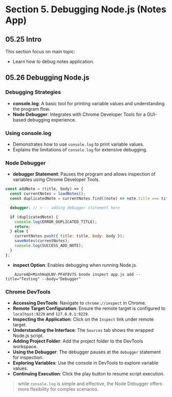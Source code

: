# Section 5. Debugging Node.js (Notes App)

## 05.25 Intro

This section focus on main topic:

- Learn how to debug notes application.

## 05.26 Debugging Node.js

### Debugging Strategies

- **console.log**: A basic tool for printing variable values and understanding the program flow.
- **Node Debugger**: Integrates with Chrome Developer Tools for a GUI-based debugging experience.

### Using console.log

- Demonstrates how to use `console.log` to print variable values.
- Explains the limitations of `console.log` for extensive debugging.

### Node Debugger

- **debugger Statement**: Pauses the program and allows inspection of variables using Chrome Developer Tools.

```javascript
const addNote = (title, body) => {
  const currentNotes = loadNotes();
  const duplicatedNote = currentNotes.find((note) => note.title === title);

  debugger; // <--- adding debugger statement here

  if (duplicatedNote) {
    console.log(ERROR_DUPLICATED_TITLE);
    return;
  } else {
    currentNotes.push({ title: title, body: body });
    saveNotes(currentNotes);
    console.log(SUCCESS_ADD_NOTE);
  }
};
```

- **inspect Option**: Enables debugging when running Node.js.

```console
    AzureAD+MinhHo@LNV-PF4F8V7S $node inspect app.js add --title="Testing" --body="Debugger"
```

### Chrome DevTools

- **Accessing DevTools**: Navigate to `chrome://inspect` in Chrome.
- **Remote Target Configuration**: Ensure the remote target is configured to `localhost:9229` and `127.0.0.1:9229`.
- **Inspecting the Application**: Click on the `Inspect` link under remote target.
- **Understanding the Interface**: The `Sources` tab shows the wrapped Node.js script.
- **Adding Project Folder**: Add the project folder to the DevTools workspace.
- **Using the Debugger**: The debugger pauses at the `debugger` statement for inspection.
- **Exploring Variables**: Use the console in DevTools to explore variable values.
- **Continuing Execution**: Click the play button to resume script execution.

> while `console.log` is simple and effective, the Node Debugger offers more flexibility for complex scenarios.
